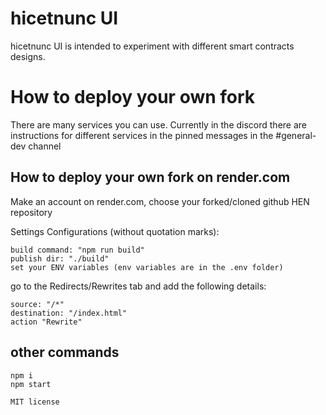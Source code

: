 # hicetnunc UI

hicetnunc UI is intended to experiment with different smart contracts designs.

# How to deploy your own fork
There are many services you can use. Currently in the discord there are instructions for different services in the pinned messages in the #general-dev channel

## How to deploy your own fork on render.com

Make an account on render.com, choose your forked/cloned github HEN repository

Settings Configurations (without quotation marks):

```
build command: "npm run build"
publish dir: "./build"
set your ENV variables (env variables are in the .env folder)
```

go to the Redirects/Rewrites tab and add the following details:

```
source: "/*" 
destination: "/index.html"
action "Rewrite"
```

## other commands

```
npm i
npm start
```

`MIT license`
